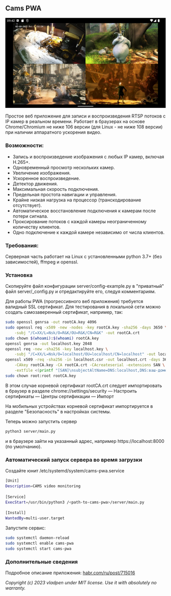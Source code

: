 ## Cams PWA

![Cams](cover.jpg)

Простое веб приложение для записи и воспроизведения RTSP потоков с IP камер в реальном времени.
Работает в браузерах на основе Chrome/Chromium не ниже 106 версии (для Linux - не ниже 108 версии)
при наличии аппаратного ускорения видео.

### Возможности:

- Запись и воспроизведение изображения c любых IP камер, включая H.265+.
- Одновременный просмотр нескольких камер.
- Увеличение изображения.
- Ускоренное воспроизведение.
- Детектор движения.
- Максимальная скорость подключения.
- Предельная простота навигации и управления.
- Крайне низкая нагрузка на процессор (транскодирование отсутствует).
- Автоматическое восстановление подключения к камерам после потери сигнала.
- Проксирование потоков с каждой камеры неограниченному количеству клиентов.
- Одно подключение к каждой камере независимо от числа клиентов.

### Требования:

Серверная часть работает на Linux с установленными python 3.7+ (без зависимостей), ffmpeg и openssl.

### Установка

Скопируйте файл конфигурации server/config-example.py в "приватный" файл server/_config.py и отредактируйте его, следуя комментариям.

Для работы PWA (прогрессивного веб приложения) требуется валидный SSL сертификат.
Для тестирования в локальной сети можно создать самозаверенный сертификат, например, так:
```bash
sudo openssl genrsa -out rootCA.key 4096
sudo openssl req -x509 -new -nodes -key rootCA.key -sha256 -days 3650 \
    -subj "/C=ХХ/L=Nsk/O=R&K/OU=R&K/CN=R&K" -out rootCA.crt
sudo chown $(whoami):$(whoami) rootCA.key
openssl genrsa -out localhost.key 2048
openssl req -new -sha256 -key localhost.key \
    -subj "/C=ХХ/L=Nsk/O=localhost/OU=localhost/CN=localhost" -out localhost.csr
openssl x509 -req -sha256 -in localhost.csr -out localhost.crt -days 3650 \
    -CAkey rootCA.key -CA rootCA.crt -CAcreateserial -extensions SAN \
    -extfile <(printf "[SAN]\nsubjectAltName=DNS:localhost,DNS:ваш-домен,IP:127.0.0.1,IP:ваш-ip")
sudo chown root:root rootCA.key
```

В этом случае корневой сертификат rootCA.crt следует импортировать в браузер в разделе
chrome://settings/security — Настроить сертификаты — Центры сертификации — Импорт

На мобильных устройствах корневой сертификат импортируется в разделе "Безопасность" в настройках системы.

Теперь можно запустить сервер
```bash
python3 server/main.py
```
и в браузере зайти на указанный адрес, например https://localhost:8000 (по умолчанию).

### Автоматический запуск сервера во время загрузки

Создайте юнит /etc/systemd/system/cams-pwa.service

```bash
[Unit]
Description=CAMS video monitoring

[Service]
ExecStart=/usr/bin/python3 /<path-to-cams-pwa>/server/main.py

[Install]
WantedBy=multi-user.target
```

Запустите сервис:

```bash
sudo systemctl daemon-reload
sudo systemctl enable cams-pwa
sudo systemctl start cams-pwa
```

### Дополнительные сведения

Подробное описание приложения: [habr.com/ru/post/715016](https://habr.com/ru/post/715016/)

*Copyright (c) 2023 vladpen under MIT license. Use it with absolutely no warranty.*
